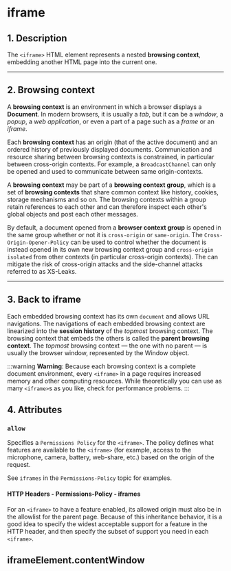 # iframe

## 1. Description

The `<iframe>` HTML element represents a nested **browsing context**, embedding another HTML page into the current one.

---

## 2. Browsing context

A **browsing context** is an environment in which a browser displays a **Document**. In modern browsers, it is usually a _tab_, but it can be a _window_, a _popup_, a _web application_, or even a part of a page such as a _frame_ or an _iframe_.

Each **browsing context** has an origin (that of the active document) and an ordered history of previously displayed documents. Communication and resource sharing between browsing contexts is constrained, in particular between cross-origin contexts. For example, a `BroadcastChannel` can only be opened and used to communicate between same origin-contexts.

A **browsing context** may be part of a **browsing context group**, which is a set of **browsing contexts** that share common context like history, cookies, storage mechanisms and so on. The browsing contexts within a group retain references to each other and can therefore inspect each other's global objects and post each other messages.

By default, a document opened from a **browser context group** is opened in the same group whether or not it is `cross-origin` or `same-origin`. The `Cross-Origin-Opener-Policy` can be used to control whether the document is instead opened in its own new browsing context group and `cross-origin isolated` from other contexts (in particular cross-origin contexts). The can mitigate the risk of cross-origin attacks and the side-channel attacks referred to as XS-Leaks.

---

## 3. Back to iframe

Each embedded browsing context has its own `document` and allows URL navigations. The navigations of each embedded browsing context are linearized into the **session history** of the _topmost_ browsing context. The browsing context that embeds the others is called the **parent browsing context**. The _topmost_ browsing context — the one with no parent — is usually the browser window, represented by the Window object.

:::warning
**Warning**: Because each browsing context is a complete document environment, every `<iframe>` in a page requires increased memory and other computing resources. While theoretically you can use as many `<iframe>`s as you like, check for performance problems.
:::

## 4. Attributes

### `allow`

Specifies a `Permissions Policy` for the `<iframe>`. The policy defines what features are available to the `<iframe>` (for example, access to the microphone, camera, battery, web-share, etc.) based on the origin of the request.

See `iframes` in the `Permissions-Policy` topic for examples.

#### HTTP Headers - Permissions-Policy - iframes

For an `<iframe>` to have a feature enabled, its allowed origin must also be in the allowlist for the parent page. Because of this inheritance behavior, it is a good idea to specify the widest acceptable support for a feature in the HTTP header, and then specify the subset of support you need in each `<iframe>`.

## iframeElement.contentWindow
